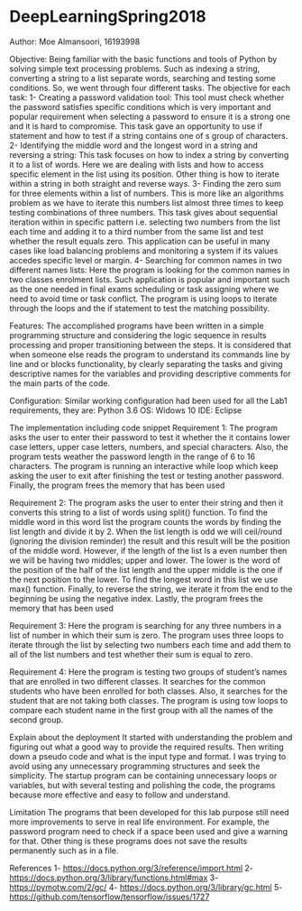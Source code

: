 # DeepLearningSpring2018
Author:
Moe Almansoori, 16193998

Objective: 
Being familiar with the basic functions and tools of Python by solving simple text processing problems. Such as indexing a string, converting a string to a list separate words, searching and testing some conditions. So, we went through four different tasks.
The objective for each task:
1-	Creating a password validation tool: This tool must check whether the password satisfies specific conditions which is very important and popular requirement when selecting a password to ensure it is a strong one and it is hard to compromise. This task gave an opportunity to use if statement and how to test if a string contains one of s group of characters.
2-	Identifying the middle word and the longest word in a string and reversing a string: This task focuses on how to index a string by converting it to a list of words. Here we are dealing with lists and how to access specific element in the list using its position. Other thing is how to iterate within a string in both straight and reverse ways.
3-	Finding the zero sum for three elements within a list of numbers. This is more like an algorithms problem as we have to iterate this numbers list almost three times to keep testing combinations of three numbers. This task gives about sequential iteration within in specific pattern i.e. selecting two numbers from the list each time and adding it to a third number from the same list and test whether the result equals zero. This application can be useful in many cases like load balancing problems and monitoring a system if its values accedes specific level or margin.
4-	Searching for common names in two different names lists: Here the program is looking for the common names in two classes enrolment lists. Such application is popular and important such as the one needed in final exams scheduling or task assigning where we need to avoid time or task conflict. The program is using loops to iterate through the loops and the if statement to test the matching possibility.


Features:
The accomplished programs have been written in a simple programming structure and considering the logic sequence in results processing and proper transitioning between the steps. It is considered that when someone else reads the program to understand its commands line by line and or blocks functionality, by clearly separating the tasks and giving descriptive names for the variables and providing descriptive comments for the main parts of the code.


Configuration:
Similar working configuration had been used for all the Lab1 requirements, they are:
Python 3.6
OS: Widows 10
IDE: Eclipse 


The implementation including code snippet
Requirement 1:
The program asks the user to enter their password to test it whether the it contains lower case letters, upper case letters, numbers, and special characters. Also, the program tests weather the password length in the range of 6 to 16 characters.
 The program is running an interactive while loop which keep asking the user to exit after finishing the test or testing another password.
Finally, the program frees the memory that has been used

Requirement 2:
The program asks the user to enter their string and then it converts this string to a list of words using split() function. To find the middle word in this word list the program counts the words by finding the list length and divide it by 2. When the list length is odd we will ceil/round (ignoring the division reminder) the result and this result will be the position of the middle word. However, if the length of the list Is a even number then we will be having two middles; upper and lower. The lower is the word of the position of the half of the list length and the upper middle is the one if the next position to the lower.
To find the longest word in this list we use max() function. Finally, to reverse the string, we iterate it from the end to the beginning be using the negative index. Lastly, the program frees the memory that has been used

Requirement 3:
Here the program is searching for any three numbers in a list of number in which their sum is zero. The program uses three loops to iterate through the list by selecting two numbers each time and add them to all of the list numbers and test whether their sum is equal to zero.

Requirement 4:
Here the program is testing two groups of student’s names that are enrolled in two different classes. It searches for the common students who have been enrolled for both classes. Also, it searches for the student that are not taking both classes.
The program is using tow loops to compare each student name in the first group with all the names of the second group.




Explain about the deployment
It started with understanding the problem and figuring out what a good way to provide the required results. Then writing down a pseudo code and what is the input type and format. I was trying to avoid using any unnecessary programming structures and seek the simplicity. The startup program can be containing unnecessary loops or variables, but with several testing and polishing the code, the programs because more effective and easy to follow and understand.


Limitation
The programs that been developed for this lab purpose still need more improvements to serve in real life environment. For example, the password program need to check if a space been used and give a warning for that. Other thing is these programs does not save the results permanently such as in a file.



References
1-	https://docs.python.org/3/reference/import.html
2-	https://docs.python.org/3/library/functions.html#max
3-	https://pymotw.com/2/gc/
4-	https://docs.python.org/3/library/gc.html
5-	https://github.com/tensorflow/tensorflow/issues/1727
